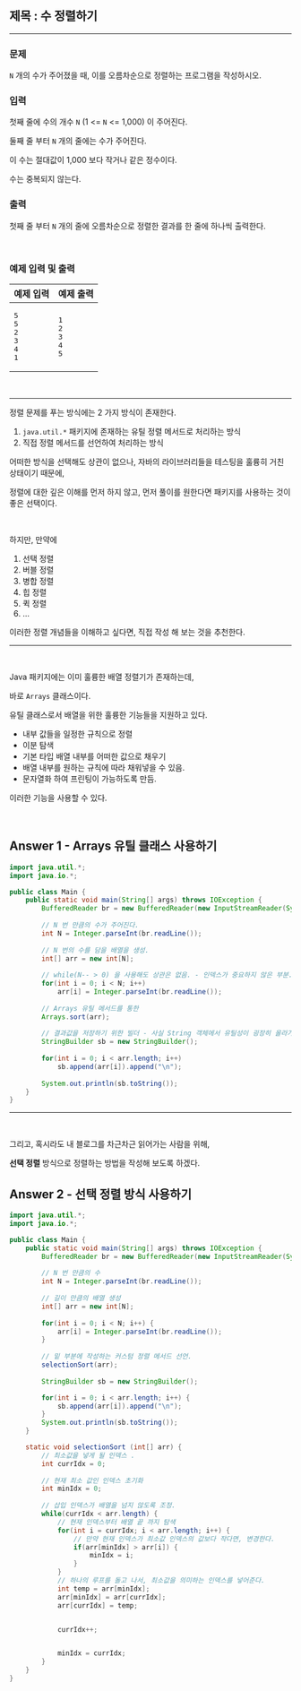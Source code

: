 ## 제목 : 수 정렬하기

---

### 문제

`N` 개의 수가 주어졌을 때, 이를 오름차순으로 정렬하는 프로그램을 작성하시오.

### 입력

첫째 줄에 수의 개수 `N` (1 <= `N` <= 1,000) 이 주어진다.

둘째 줄 부터 `N` 개의 줄에는 수가 주어진다.

이 수는 절대값이 1,000 보다 작거나 같은 정수이다.

수는 중복되지 않는다.

### 출력

첫째 줄 부터 `N` 개의 줄에 오름차순으로 정렬한 결과를 한 줄에 하나씩 출력한다.

<br/>

### 예제 입력 및 출력

| 예제 입력                                 | 예제 출력                            |
|---------------------------------------|----------------------------------|
| <pre>5<br>5<br>2<br>3<br>4<br>1</pre> | <pre>1<br>2<br>3<br>4<br>5</pre> |

<br/>

---

정렬 문제를 푸는 방식에는 2 가지 방식이 존재한다.

1. `java.util.*` 패키지에 존재하는 유틸 정렬 메서드로 처리하는 방식
2. 직접 정렬 메서드를 선언하여 처리하는 방식

어떠한 방식을 선택해도 상관이 없으나, 자바의 라이브러리들을 테스팅을 훌륭히 거친 상태이기 때문에,

정렬에 대한 깊은 이해를 먼저 하지 않고, 먼저 풀이를 원한다면 패키지를 사용하는 것이 좋은 선택이다.

<br/>

하지만, 만약에 

1. 선택 정렬
2. 버블 정렬
3. 병합 정렬
4. 힙 정렬
5. 퀵 정렬
6. ...

이러한 정렬 개념들을 이해하고 싶다면, 직접 작성 해 보는 것을 추천한다.

---

<br/>

Java 패키지에는 이미 훌륭한 배열 정렬기가 존재하는데,

바로 `Arrays` 클래스이다.

유틸 클래스로서 배열을 위한 훌륭한 기능들을 지원하고 있다.

* 내부 값들을 일정한 규칙으로 정렬
* 이분 탐색
* 기본 타입 배열 내부를 어떠한 값으로 채우기
* 배열 내부를 원하는 규칙에 따라 채워넣을 수 있음.
* 문자열화 하여 프린팅이 가능하도록 만듬.

이러한 기능을 사용할 수 있다.

<br/>

## Answer 1 - Arrays 유틸 클래스 사용하기

```java
import java.util.*;
import java.io.*;

public class Main {
    public static void main(String[] args) throws IOException {
        BufferedReader br = new BufferedReader(new InputStreamReader(System.in));
        
        // N 번 만큼의 수가 주어진다.
        int N = Integer.parseInt(br.readLine());
        
        // N 번의 수를 담을 배열을 생성.
        int[] arr = new int[N];
        
        // while(N-- > 0) 을 사용해도 상관은 없음. - 인덱스가 중요하지 않은 부분.
        for(int i = 0; i < N; i++) 
            arr[i] = Integer.parseInt(br.readLine());
        
        // Arrays 유틸 메서드를 통한 
        Arrays.sort(arr);
        
        // 결과값을 저장하기 위한 빌더 - 사실 String 객체에서 유틸성이 굉장히 올라가는 클래스
        StringBuilder sb = new StringBuilder();
        
        for(int i = 0; i < arr.length; i++)
            sb.append(arr[i]).append("\n");
        
        System.out.println(sb.toString());
    }
}
```

---

<br/>

그리고, 혹시라도 내 블로그를 차근차근 읽어가는 사람을 위해,

**선택 정렬** 방식으로 정렬하는 방법을 작성해 보도록 하겠다.

## Answer 2 - 선택 정렬 방식 사용하기

```java
import java.util.*;
import java.io.*;

public class Main {
    public static void main(String[] args) throws IOException {
        BufferedReader br = new BufferedReader(new InputStreamReader(System.in));
            
        // N 번 만큼의 수
        int N = Integer.parseInt(br.readLine());
        
        // 길이 만큼의 배열 생성
        int[] arr = new int[N];
        
        for(int i = 0; i < N; i++) {
            arr[i] = Integer.parseInt(br.readLine());
        }
        
        // 밑 부분에 작성하는 커스텀 정렬 메서드 선언.
        selectionSort(arr);
        
        StringBuilder sb = new StringBuilder();

        for(int i = 0; i < arr.length; i++) {
            sb.append(arr[i]).append("\n");
        }
        System.out.println(sb.toString());
    }

    static void selectionSort (int[] arr) {
        // 최소값을 넣게 될 인덱스 .
        int currIdx = 0;
        
        // 현재 최소 값인 인덱스 초기화 
        int minIdx = 0;
        
        // 삽입 인덱스가 배열을 넘지 않도록 조정. 
        while(currIdx < arr.length) {
            // 현재 인덱스부터 배열 끝 까지 탐색 
            for(int i = currIdx; i < arr.length; i++) {
                // 만약 현재 인덱스가 최소값 인덱스의 값보다 작다면, 변경한다.
                if(arr[minIdx] > arr[i]) {
                    minIdx = i;
                }
            }
            // 하나의 루프를 돌고 나서, 최소값을 의미하는 인덱스를 넣어준다. 
            int temp = arr[minIdx];
            arr[minIdx] = arr[currIdx];
            arr[currIdx] = temp;


            currIdx++;


            minIdx = currIdx;
        }
    }
}
```




